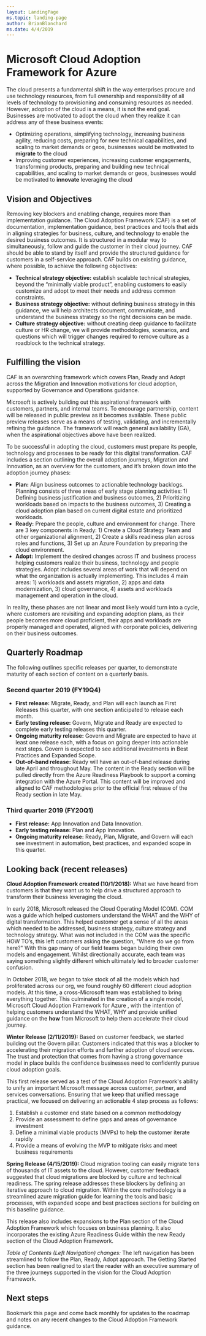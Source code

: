 ```yaml
---
layout: LandingPage
ms.topic: landing-page
author: BrianBlanchard
ms.date: 4/4/2019
---
```


# Microsoft Cloud Adoption Framework for Azure

The cloud presents a fundamental shift in the way enterprises procure and use technology resources, from full ownership and responsibility of all levels of technology to provisioning and consuming resources as needed. However, adoption of the cloud is a means, it is not the end goal. Businesses are motivated to adopt the cloud when they realize it can address any of these business events:

- Optimizing operations, simplifying technology, increasing business agility, reducing costs, preparing for new technical capabilities, and scaling to market demands or geos, businesses would be motivated to **migrate** to the cloud
- Improving customer experiences, increasing customer engagements, transforming products, preparing and building new technical capabilities, and scaling to market demands or geos, businesses would be motivated to **innovate** leveraging the cloud

## Vision and Objectives

Removing key blockers and enabling change, requires more than implementation guidance. The Cloud Adoption Framework (CAF) is a set of documentation, implementation guidance, best practices and tools that aids in aligning strategies for business, culture, and technology to enable the desired business outcomes. It is structured in a modular way to simultaneously, follow and guide the customer in their cloud journey. CAF should be able to stand by itself and provide the structured guidance for customers in a self-service approach. CAF builds on existing guidance, where possible, to achieve the following objectives:

- **Technical strategy objective:** establish scalable technical strategies, beyond the “minimally viable product”, enabling customers to easily customize and adopt to meet their needs and address common constraints.
- **Business strategy objective:** without defining business strategy in this guidance, we will help architects document, communicate, and understand the business strategy so the right decisions can be made.
- **Culture strategy objective:** without creating deep guidance to facilitate culture or HR change, we will provide methodologies, scenarios, and questions which will trigger changes required to remove culture as a roadblock to the technical strategy.  

## Fulfilling the vision

CAF is an overarching framework which covers Plan, Ready and Adopt across the Migration and Innovation motivations for cloud adoption, supported by Governance and Operations guidance.  

Microsoft is actively building out this aspirational framework with customers, partners, and internal teams. To encourage partnership, content will be released in public preview as it becomes available. These public preview releases serve as a means of testing, validating, and incrementally refining the guidance. The framework will reach general availability (GA), when the aspirational objectives above have been realized.

To be successful in adopting the cloud, customers must prepare its people, technology and processes to be ready for this digital transformation. CAF includes a section outlining the overall adoption journeys, Migration and Innovation, as an overview for the customers, and it’s broken down into the adoption journey phases:

- **Plan:** Align business outcomes to actionable technology backlogs. Planning consists of three areas of early stage planning activities: 1) Defining business justification and business outcomes, 2) Prioritizing workloads based on impacts to the business outcomes, 3) Creating a cloud adoption plan based on current digital estate and prioritized workloads.
- **Ready:** Prepare the people, culture and environment for change. There are 3 key components in Ready: 1) Create a Cloud Strategy Team and other organizational alignment, 2) Create a skills readiness plan across roles and functions, 3) Set up an Azure Foundation by preparing the cloud environment.
- **Adopt:** Implement the desired changes across IT and business process helping customers realize their business, technology and people strategies. Adopt includes several areas of work that will depend on what the organization is actually implementing. This includes 4 main areas: 1) workloads and assets migration, 2) apps and data modernization, 3) cloud governance, 4) assets and workloads management and operation in the cloud.

In reality, these phases are not linear and most likely would turn into a cycle, where customers are revisiting and expanding adoption plans, as their people becomes more cloud proficient, their apps and workloads are properly managed and operated, aligned with corporate policies, delivering on their business outcomes.

## Quarterly Roadmap

The following outlines specific releases per quarter, to demonstrate maturity of each section of content on a quarterly basis.

### Second quarter 2019 (FY19Q4)

- **First release:** Migrate, Ready, and Plan will each launch as First Releases this quarter, with one section anticipated to release each month.
- **Early testing release:** Govern, Migrate and Ready are expected to complete early testing releases this quarter.
- **Ongoing maturity release:** Govern and Migrate are expected to have at least one release each, with a focus on going deeper into actionable next steps. Govern is expected to see additional investments in Best Practices and Expanded Scope.
- **Out-of-band release:** Ready will have an out-of-band release during late April and throughout May. The content in the Ready section will be pulled directly from the Azure Readiness Playbook to support a coming integration with the Azure Portal. This content will be improved and aligned to CAF methodologies prior to the official first release of the Ready section in late May.

### Third quarter 2019 (FY20Q1)

- **First release:** App Innovation and Data Innovation.
- **Early testing release:** Plan and App Innovation.
- **Ongoing maturity release:** Ready, Plan, Migrate, and Govern will each see investment in automation, best practices, and expanded scope in this quarter.

## Looking back (recent releases)

**Cloud Adoption Framework created (10/1/2018):** What we have heard from customers is that they want us to help drive a structured approach to transform their business leveraging the cloud.

In early 2018, Microsoft released the Cloud Operating Model (COM). COM was a guide which helped customers understand the WHAT and the WHY of digital transformation. This helped customer get a sense of all the areas which needed to be addressed, business strategy, culture strategy and technology strategy. What was not included in the COM was the specific HOW TO’s, this left customers asking the question, "Where do we go from here?" With this gap many of our field teams began building their own models and engagement. Whilst directionally accurate, each team was saying something slightly different which ultimately led to broader customer confusion.

In October 2018, we began to take stock of all the models which had proliferated across our org, we found roughly 60 different cloud adoption models. At this time, a cross-Microsoft team was established to bring everything together. This culminated in the creation of a single model, Microsoft Cloud Adoption Framework for Azure , with the intention of helping customers understand the WHAT, WHY and provide unified guidance on the **how** from Microsoft to help them accelerate their cloud journey.

**Winter Release (2/11/2019):** Based on customer feedback, we started building out the Govern pillar. Customers indicated that this was a blocker to accelerating their migration efforts and further adoption of cloud services. The trust and protection that comes from having a strong governance model in place builds the confidence businesses need to confidently pursue cloud adoption goals.

This first release served as a test of the Cloud Adoption Framework's ability to unify an important Microsoft message across customer, partner, and services conversations. Ensuring that we keep that unified message practical, we focused on delivering an actionable 4 step process as follows:

1) Establish a customer end state based on a common methodology
2) Provide an assessment to define gaps and areas of governance investment
3) Define a minimal viable products (MVPs) to help the customer iterate rapidly
4) Provide a means of evolving the MVP to mitigate risks and meet business requirements

**Spring Release (4/15/2019):** Cloud migration tooling can easily migrate tens of thousands of IT assets to the cloud. However, customer feedback suggested that cloud migrations are blocked by culture and technical readiness. The spring release addresses these blockers by defining an iterative approach to cloud migration. Within the core methodology is a streamlined azure migration guide for learning the tools and basic processes, with expanded scope and best practices sections for building on this baseline guidance.

This release also includes expansions to the Plan section of the Cloud Adoption Framework which focuses on business planning. It also incorporates the existing Azure Readiness Guide within the new Ready section of the Cloud Adoption Framework.

*Table of Contents (Left Navigation) changes:* The left navigation has been streamlined to follow the Plan, Ready, Adopt approach. The Getting Started section has been realigned to start the reader with an executive summary of the three journeys supported in the vision for the Cloud Adoption Framework.

## Next steps

Bookmark this page and come back monthly for updates to the roadmap and notes on any recent changes to the Cloud Adoption Framework guidance.

